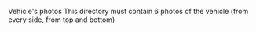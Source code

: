 Vehicle's photos
This directory must contain 6 photos of the vehicle (from every side, from top and bottom)
